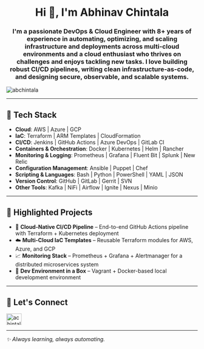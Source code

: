 <h1 align="center">Hi 👋, I'm Abhinav Chintala</h1>
<h3 align="center">I'm a passionate DevOps & Cloud Engineer with 8+ years of experience in automating, optimizing, and scaling infrastructure and deployments across multi-cloud environments and a cloud enthusiast who thrives on challenges and enjoys tackling new tasks. I love building robust CI/CD pipelines, writing clean infrastructure-as-code, and designing secure, observable, and scalable systems.</h3>

<p align="left"> <img src="https://komarev.com/ghpvc/?username=abchintala&label=Profile%20views&color=0e75b6&style=flat" alt="abchintala" /> </p>

---

## 🧰 Tech Stack
- **Cloud**: AWS | Azure | GCP  
- **IaC**: Terraform | ARM Templates | CloudFormation  
- **CI/CD**: Jenkins | GitHub Actions | Azure DevOps | GitLab CI  
- **Containers & Orchestration**: Docker | Kubernetes | Helm | Rancher  
- **Monitoring & Logging**: Prometheus | Grafana | Fluent Bit | Splunk | New Relic  
- **Configuration Management**: Ansible | Puppet | Chef  
- **Scripting & Languages**: Bash | Python | PowerShell | YAML | JSON  
- **Version Control**: GitHub | GitLab | Gerrit | SVN  
- **Other Tools**: Kafka | NiFi | Airflow | Ignite | Nexus | Minio

---

## 📂 Highlighted Projects
- 🔧 **Cloud-Native CI/CD Pipeline** – End-to-end GitHub Actions pipeline with Terraform + Kubernetes deployment  
- ☁️ **Multi-Cloud IaC Templates** – Reusable Terraform modules for AWS, Azure, and GCP  
- 📈 **Monitoring Stack** – Prometheus + Grafana + Alertmanager for a distributed microservices system  
- 🐳 **Dev Environment in a Box** – Vagrant + Docker-based local development environment

---

## 💼 Let's Connect
<p align="left">
<a href="www.linkedin.com/in/achintala" target="blank"><img align="center" src="https://raw.githubusercontent.com/rahuldkjain/github-profile-readme-generator/master/src/images/icons/Social/linked-in-alt.svg" alt="achintala" height="30" width="40" /></a>
</p>

---

_✨ Always learning, always automating._
